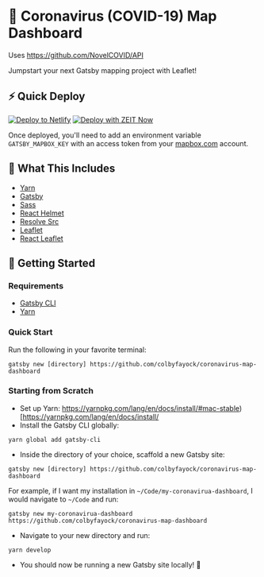 # 🦠 Coronavirus (COVID-19) Map Dashboard

Uses https://github.com/NovelCOVID/API

Jumpstart your next Gatsby mapping project with Leaflet!

## ⚡ Quick Deploy
[![Deploy to Netlify](https://www.netlify.com/img/deploy/button.svg)](https://app.netlify.com/start/deploy?repository=https://github.com/colbyfayock/coronavirus-map-dashboard) [![Deploy with ZEIT Now](https://zeit.co/button)](https://zeit.co/import/project?template=https://github.com/colbyfayock/coronavirus-map-dashboard)

Once deployed, you'll need to add an environment variable `GATSBY_MAPBOX_KEY` with an access token from your [mapbox.com](https://www.mapbox.com) account.

## 🧰 What This Includes
* [Yarn](https://yarnpkg.com/en/)
* [Gatsby](https://www.gatsbyjs.org/)
* [Sass](https://sass-lang.com)
* [React Helmet](https://github.com/nfl/react-helmet)
* [Resolve Src](https://github.com/alampros/gatsby-plugin-resolve-src)
* [Leaflet](https://leafletjs.com/)
* [React Leaflet](https://react-leaflet.js.org)

## 🚀 Getting Started

### Requirements
* [Gatsby CLI](https://www.npmjs.com/package/gatsby-cli)
* [Yarn](https://yarnpkg.com/en/)

### Quick Start
Run the following in your favorite terminal:
```
gatsby new [directory] https://github.com/colbyfayock/coronavirus-map-dashboard
```

### Starting from Scratch
* Set up Yarn: https://yarnpkg.com/lang/en/docs/install/#mac-stable)[https://yarnpkg.com/lang/en/docs/install/
* Install the Gatsby CLI globally:
```
yarn global add gatsby-cli
```
* Inside the directory of your choice, scaffold a new Gatsby site:
```
gatsby new [directory] https://github.com/colbyfayock/coronavirus-map-dashboard
```
For example, if I want my installation in `~/Code/my-coronavirua-dashboard`, I would navigate to `~/Code` and run:
```
gatsby new my-coronavirua-dashboard https://github.com/colbyfayock/coronavirus-map-dashboard
```
* Navigate to your new directory and run:
```
yarn develop
```
* You should now be running a new Gatsby site locally! 🎉


